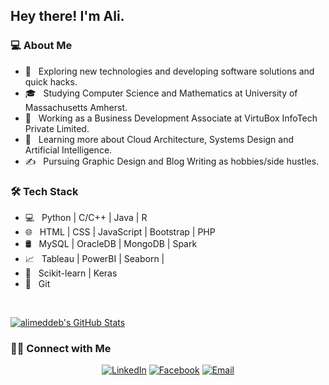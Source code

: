 <h2> Hey there! I'm Ali.</h2>

<h3> 💻 About Me </h3>

- 🤔 &nbsp; Exploring new technologies and developing software solutions and quick hacks.
- 🎓 &nbsp; Studying Computer Science and Mathematics at University of Massachusetts Amherst.
- 💼 &nbsp; Working as a Business Development Associate at VirtuBox InfoTech Private Limited.
- 🌱 &nbsp; Learning more about Cloud Architecture, Systems Design and Artificial Intelligence.
- ✍️ &nbsp; Pursuing Graphic Design and Blog Writing as hobbies/side hustles.

<h3>🛠 Tech Stack</h3>

- 💻 &nbsp; Python | C/C++ | Java | R 
- 🌐 &nbsp; HTML | CSS | JavaScript | Bootstrap | PHP
- 🛢 &nbsp; MySQL | OracleDB | MongoDB | Spark
- 📈 &nbsp; Tableau | PowerBI | Seaborn |
- 🤖 &nbsp; Scikit-learn | Keras 
- 🔧 &nbsp; Git 

<br/>

[![alimeddeb's GitHub Stats](https://github-readme-stats.vercel.app/api?username=alimeddeb&show_icons=true)](https://github.com/alimeddeb)

<h3> 🤝🏻 Connect with Me </h3>

<p align="center">
<a href="https://www.linkedin.com/in/ali-meddeb/"><img alt="LinkedIn" src="https://img.shields.io/badge/LinkedIn-Ali%20Meddeb-blue?style=flat-square&logo=linkedin"></a>
<a href="https://www.facebook.com/aloulou.meddeb/"><img alt="Facebook" src="https://img.shields.io/badge/Facebook-Ali%20Meddeb-blue?style=flat-square&logo=instagram"></a>
<a href="mailto:ali.meddeb@outlook.com"><img alt="Email" src="https://img.shields.io/badge/Email-ali.meddeb@outlook.com-blue?style=flat-square&logo=gmail"></a>
</p>
